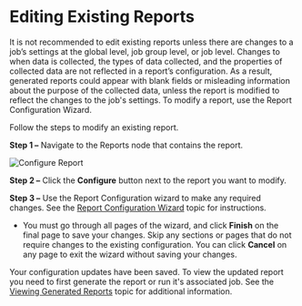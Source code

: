 # Editing Existing Reports

It is not recommended to edit existing reports unless there are changes to a job’s settings at the
global level, job group level, or job level. Changes to when data is collected, the types of data
collected, and the properties of collected data are not reflected in a report’s configuration. As a
result, generated reports could appear with blank fields or misleading information about the purpose
of the collected data, unless the report is modified to reflect the changes to the job's settings.
To modify a report, use the Report Configuration Wizard.

Follow the steps to modify an existing report.

**Step 1 –** Navigate to the Reports node that contains the report.

![Configure Report](/img/versioned_docs/enterpriseauditor_11.6/enterpriseauditor/admin/analysis/configure.webp)

**Step 2 –** Click the **Configure** button next to the report you want to modify.

**Step 3 –** Use the Report Configuration wizard to make any required changes. See the
[Report Configuration Wizard](/docs/accessanalyzer/11.6/enterpriseauditor/admin/report/wizard/overview.md)
topic for instructions.

- You must go through all pages of the wizard, and click **Finish** on the final page to save your
  changes. Skip any sections or pages that do not require changes to the existing configuration. You
  can click **Cancel** on any page to exit the wizard without saving your changes.

Your configuration updates have been saved. To view the updated report you need to first generate
the report or run it's associated job. See the
[Viewing Generated Reports](/docs/accessanalyzer/11.6/enterpriseauditor/admin/report/view.md)
topic for additional information.
